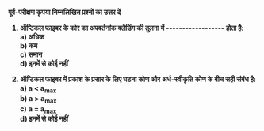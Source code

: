 <b> पूर्व-परीक्षण
कृपया निम्नलिखित प्रश्नों का उत्तर दें
1. ऑप्टिकल फाइबर के कोर का अपवर्तनांक क्लैडिंग की तुलना में ------------------ होता है:<br>
<b>a) अधिक <br></b>
b) कम<br>
c) समान<br>
d) इनमें से कोई नहीं<br>

2. ऑप्टिकल फाइबर में प्रकाश के प्रसार के लिए घटना कोण और अर्ध-स्वीकृति कोण के बीच सही संबंध है:<br>
a) a < a<sub>max</sub><br>
<b>b) a > a<sub>max</sub><br></b>
c) a = a<sub>max</sub><br>
d) इनमें से कोई नहीं<br>